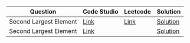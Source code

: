| Question               | Code Studio                                                                               | Leetcode                                                         | Solution                                |
| ---------------------- | ----------------------------------------------------------------------------------------- | ---------------------------------------------------------------- | --------------------------------------- |
| Second Largest Element | [Link](https://www.codingninjas.com/codestudio/problems/reverse-string-word-wise_1262348) | [Link](https://leetcode.com/problems/reverse-words-in-a-string/) | [Solution](ReverseStringWordWise.java)  |
| Second Largest Element | [Link](https://www.codingninjas.com/codestudio/problems/encode-the-message_699836) |                                                                  | [Solution](EncodeRunLengthMessage.java) |
